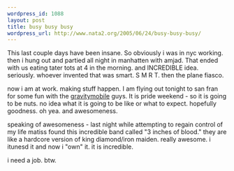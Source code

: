 ```yaml
--- 
wordpress_id: 1088
layout: post
title: busy busy busy
wordpress_url: http://www.nata2.org/2005/06/24/busy-busy-busy/
---
```

This last couple days have been insane. So obviously i was in nyc working. then i hung out and partied all night in manhatten with amjad. That ended with us eating tater tots at 4 in the morning. and INCREDIBLE idea. seriously. whoever invented that was smart. S M R T.  then the plane fiasco. 

now i am at work. making stuff happen. I am flying out tonight to san fran for some fun with the <a href="http://gravitymobile.com">gravitymobile</a> guys.  It is pride weekend - so it is going to be nuts. no idea what it is going to be like or what to expect. hopefully goodness. oh yea. and awesomeness. 

speaking of awesomeness - last night while attempting to regain control of my life matiss found this incredible band called "3 inches of blood."  they are like a hardcore version of king diamond/iron maiden. really awesome. i itunesd it and now i "own" it. it is incredible. 

i need a job. btw. 
